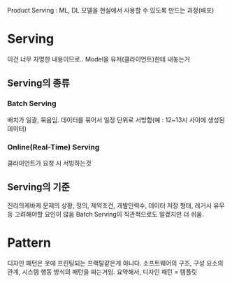 Product Serving : ML, DL 모델을 현실에서 사용할 수 있도록 만드는 과정(배포)

# Serving
 이건 너무 자명한 내용이므로..
 Model을 유저(클라이언트)한테 내놓는거
 ## Serving의 종류
 ### Batch Serving
 배치가 일괄, 묶음임. 데이터를 묶어서 일정 단위로 서빙함(예 : 12~13시 사이에 생성된 데이터)
 ### Online(Real-Time) Serving
 클라이언트가 요청 시 서빙하는것
 ## Serving의 기준
 진리의케바케
 문제의 상황, 정의, 제약조건, 개발인력수, 데이터 저장 형태, 레거시 유무 등 고려해야할 요인이 많음
 Batch Serving이 직관적으로도 알겠지만 더 쉬움.
 
# Pattern
 디자인 패턴은 옷에 프린팅되는 프랙탈같은게 아니다. 소프트웨어의 구조, 구성 요소의 관계, 시스템 행동 방식의 패턴을 짜는거임.
 요약해서, 디자인 패턴 = 템플릿
